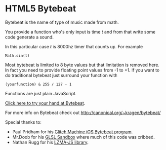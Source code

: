 HTML5 Bytebeat
==============

Bytebeat is the name of type of music made from math.

You provide a function who's only input is time *t* and from that write some code generate a sound.

In this particular case *t* is 8000hz timer that counts up. For example

    Math.sin(t)

Most bytebeat is limited to 8 byte values but that limitation is removed here.
In fact you need to provide floating point values from -1 to +1.
If you want to do traditional bytebeat just surround your function with

    (yourfunction) & 255 / 127 - 1

Functions are just plain JavaScript.

[Click here to try your hand at Bytebeat](http://greggman.github.com/html5bytebeat/html5bytebeat.html).

For more info on Bytebeat check out <http://canonical.org/~kragen/bytebeat/>

Special thanks to:

* Paul Pridham for his [Glitch Machine iOS Bytebeat program](http://madgarden.net/apps/glitch-machine/).
* Mr.Doob for his [GLSL Sandbox](http://mrdoob.com/projects/glsl_sandbox/) where much of this code was cribbed.
* Nathan Rugg for his [LZMA-JS library](https://github.com/nmrugg/LZMA-JS).


